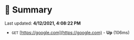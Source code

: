 # 📖 Summary
Last updated: **4/12/2021, 4:08:22 PM**

- `GET` [https://google.com](https://google.com) - **Up** (106ms)
